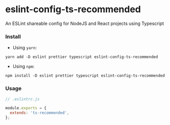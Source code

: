 # eslint-config-ts-recommended

An ESLint shareable config for NodeJS and React projects using Typescript

### Install

- Using `yarn`:

```
yarn add -D eslint prettier typescript eslint-config-ts-recommended
```

- Using `npm`:

```
npm install -D eslint prettier typescript eslint-config-ts-recommended
```

### Usage

```js
// .eslintrc.js

module.exports = {
  extends: 'ts-recommended',
};
```
